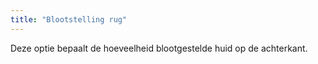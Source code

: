 ```yaml
---
title: "Blootstelling rug"
---
```


Deze optie bepaalt de hoeveelheid blootgestelde huid op de achterkant.

